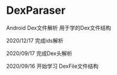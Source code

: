 # DexParaser

Android Dex文件解析 用于学的Dex文件结构






<p>2020/12/17 完成ids解析 </p>
<p>2020/09/17 完成Dex头解析 </p> 
<p>2020/09/16 开始学习 DexFile文件结构</p> 
